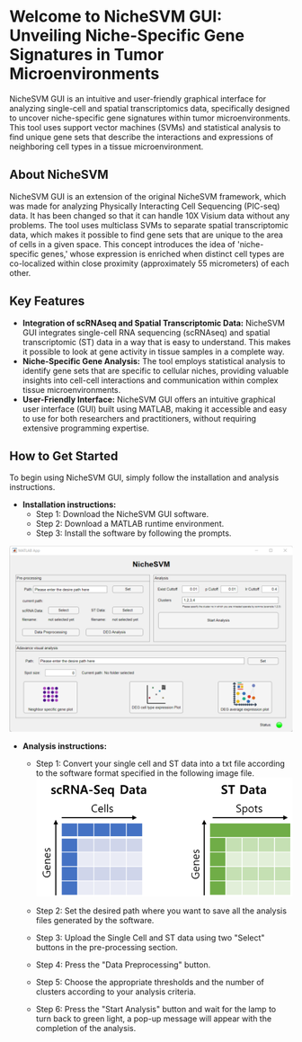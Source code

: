# Welcome to NicheSVM GUI: Unveiling Niche-Specific Gene Signatures in Tumor Microenvironments

NicheSVM GUI is an intuitive and user-friendly graphical interface for analyzing single-cell and spatial transcriptomics data, specifically designed to uncover niche-specific gene signatures within tumor microenvironments. This tool uses support vector machines (SVMs) and statistical analysis to find unique gene sets that describe the interactions and expressions of neighboring cell types in a tissue microenvironment.

## About NicheSVM

NicheSVM GUI is an extension of the original NicheSVM framework, which was made for analyzing Physically Interacting Cell Sequencing (PIC-seq) data. It has been changed so that it can handle 10X Visium data without any problems. The tool uses multiclass SVMs to separate spatial transcriptomic data, which makes it possible to find gene sets that are unique to the area of cells in a given space. This concept introduces the idea of 'niche-specific genes,' whose expression is enriched when distinct cell types are co-localized within close proximity (approximately 55 micrometers) of each other.

## Key Features

- **Integration of scRNAseq and Spatial Transcriptomic Data:** NicheSVM GUI integrates single-cell RNA sequencing (scRNAseq) and spatial transcriptomic (ST) data in a way that is easy to understand. This makes it possible to look at gene activity in tissue samples in a complete way.
 
- **Niche-Specific Gene Analysis:** The tool employs statistical analysis to identify gene sets that are specific to cellular niches, providing valuable insights into cell-cell interactions and communication within complex tissue microenvironments.
 
- **User-Friendly Interface:** NicheSVM GUI offers an intuitive graphical user interface (GUI) built using MATLAB, making it accessible and easy to use for both researchers and practitioners, without requiring extensive programming expertise.

## How to Get Started

To begin using NicheSVM GUI, simply follow the installation and analysis instructions.

- **Installation instructions:**
  - Step 1: Download the NicheSVM GUI software.
  - Step 2: Download a MATLAB runtime environment.
  - Step 3: Install the software by following the prompts.



![NicheSVM GUI Screenshot](resources/GUI_v2.png)

- **Analysis instructions:**
  - Step 1: Convert your single cell and ST data into a txt file according to the software format specified in the following image file.
![](resources/sc_st_data.png)

  - Step 2: Set the desired path where you want to save all the analysis files generated by the software.
  - Step 3: Upload the Single Cell and ST data using two "Select" buttons in the pre-processing section.
  - Step 4: Press the "Data Preprocessing" button.
  - Step 5: Choose the appropriate thresholds and the number of clusters according to your analysis criteria.
  - Step 6: Press the "Start Analysis" button and wait for the lamp to turn back to green light, a pop-up message will appear with the completion of the analysis.
